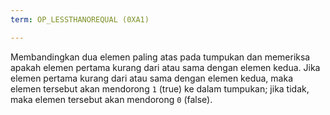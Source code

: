 ```yaml
---
term: OP_LESSTHANOREQUAL (0XA1)

---
```

Membandingkan dua elemen paling atas pada tumpukan dan memeriksa apakah elemen pertama kurang dari atau sama dengan elemen kedua. Jika elemen pertama kurang dari atau sama dengan elemen kedua, maka elemen tersebut akan mendorong `1` (true) ke dalam tumpukan; jika tidak, maka elemen tersebut akan mendorong `0` (false).